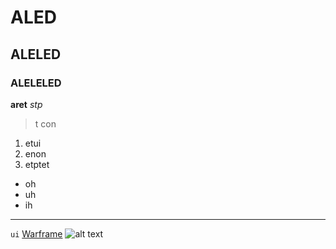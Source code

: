 # ALED
## ALELED
### ALELELED
**aret**
*stp*
> t con
1. etui
2. enon
3. etptet
- oh
- uh
- ih
---

``ui``
[Warframe](https://warframe.com)
![alt text](rien)